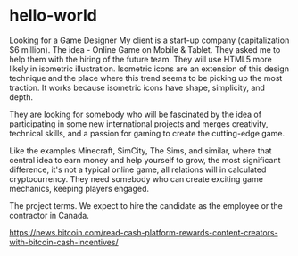 # hello-world
Looking for a Game Designer
My client is a start-up company (capitalization $6 million). 
The idea - Online Game on Mobile & Tablet.  They asked me to help them with the hiring of the future team. 
They will use HTML5 more likely in isometric illustration. Isometric icons are an extension of this design technique and the place where this trend seems to be picking up the most traction. It works because isometric icons have shape, simplicity, and depth.
 
They are looking for somebody who will be fascinated by the idea of participating in some new international projects and merges creativity, technical skills, and a passion for gaming to create the cutting-edge game. 
 
Like the examples Minecraft, SimCity, The Sims, and similar, where that central idea to earn money and help yourself to grow, the most significant difference, it's not a typical online game, all relations will in calculated cryptocurrency. 
They need somebody who can create exciting game mechanics, keeping players engaged. 
 
The project terms. We expect to hire the candidate as the employee or the contractor in Canada. 
 
https://news.bitcoin.com/read-cash-platform-rewards-content-creators-with-bitcoin-cash-incentives/

